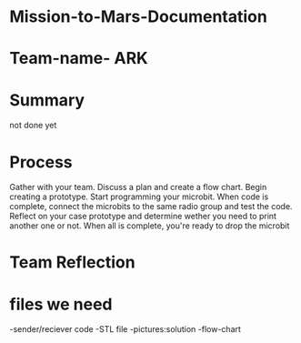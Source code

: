 # Mission-to-Mars-Documentation
# Team-name- ARK


# Summary
not done yet


# Process
Gather with your team. Discuss a plan and create a flow chart. Begin creating a prototype. Start programming your microbit. When code is complete, connect the microbits to the same radio group and test the code. Reflect on your case prototype and determine wether you need to print another one or not. When all is complete, you're ready to drop the microbit



# Team Reflection




# files we need
-sender/reciever code
-STL file
-pictures:solution
-flow-chart
